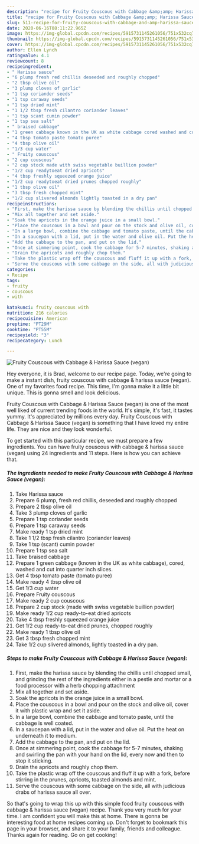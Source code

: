 ```yaml
---
description: "recipe for Fruity Couscous with Cabbage &amp;amp; Harissa Sauce (vegan) | how to make healthy Fruity Couscous with Cabbage &amp;amp; Harissa Sauce (vegan)"
title: "recipe for Fruity Couscous with Cabbage &amp;amp; Harissa Sauce (vegan) | how to make healthy Fruity Couscous with Cabbage &amp;amp; Harissa Sauce (vegan)"
slug: 511-recipe-for-fruity-couscous-with-cabbage-and-amp-harissa-sauce-vegan-how-to-make-healthy-fruity-couscous-with-cabbage-and-amp-harissa-sauce-vegan
date: 2020-06-16T08:11:22.965Z
image: https://img-global.cpcdn.com/recipes/5915731145261056/751x532cq70/fruity-couscous-with-cabbage-harissa-sauce-vegan-recipe-main-photo.jpg
thumbnail: https://img-global.cpcdn.com/recipes/5915731145261056/751x532cq70/fruity-couscous-with-cabbage-harissa-sauce-vegan-recipe-main-photo.jpg
cover: https://img-global.cpcdn.com/recipes/5915731145261056/751x532cq70/fruity-couscous-with-cabbage-harissa-sauce-vegan-recipe-main-photo.jpg
author: Ellen Lynch
ratingvalue: 4.1
reviewcount: 8
recipeingredient:
- " Harissa sauce"
- "6 plump fresh red chillis deseeded and roughly chopped"
- "2 tbsp olive oil"
- "3 plump cloves of garlic"
- "1 tsp coriander seeds"
- "1 tsp caraway seeds"
- "1 tsp dried mint"
- "1 1/2 tbsp fresh cilantro coriander leaves"
- "1 tsp scant cumin powder"
- "1 tsp sea salt"
- " braised cabbage"
- "1 green cabbage known in the UK as white cabbage cored washed and cut into quarter inch slices"
- "4 tbsp tomato paste tomato puree"
- "4 tbsp olive oil"
- "1/3 cup water"
- " Fruity couscous"
- "2 cup couscous"
- "2 cup stock made with swiss vegetable buillion powder"
- "1/2 cup readytoeat dried apricots"
- "4 tbsp freshly squeezed orange juice"
- "1/2 cup readytoeat dried prunes chopped roughly"
- "1 tbsp olive oil"
- "3 tbsp fresh chopped mint"
- "1/2 cup slivered almonds lightly toasted in a dry pan"
recipeinstructions:
- "First, make the harissa sauce by blending the chillis until chopped small, and grinding the rest of the ingredients either in a pestle and mortar or a food processor with a herb chopping attachment"
- "Mix all together and set aside."
- "Soak the apricots in the orange juice in a small bowl."
- "Place the couscous in a bowl and pour on the stock and olive oil, cover it with plastic wrap and set it aside."
- "In a large bowl, combine the cabbage and tomato paste, until the cabbage is well coated."
- "In a saucepan with a lid, put in the water and olive oil. Put the heat on underneath it to medium."
- "Add the cabbage to the pan, and put on the lid."
- "Once at simmering point, cook the cabbage for 5-7 minutes, shaking and swirling the pan with your hand on the lid, every now and then to stop it sticking."
- "Drain the apricots and roughly chop them."
- "Take the plastic wrap off the couscous and fluff it up with a fork, before stirring in the prunes, apricots, toasted almonds and mint."
- "Serve the couscous with some cabbage on the side, all with judicious drabs of harissa sauce all over."
categories:
- Recipe
tags:
- fruity
- couscous
- with

katakunci: fruity couscous with 
nutrition: 216 calories
recipecuisine: American
preptime: "PT29M"
cooktime: "PT55M"
recipeyield: "3"
recipecategory: Lunch

---
```



![Fruity Couscous with Cabbage &amp; Harissa Sauce (vegan)](https://img-global.cpcdn.com/recipes/5915731145261056/751x532cq70/fruity-couscous-with-cabbage-harissa-sauce-vegan-recipe-main-photo.jpg)

Hey everyone, it is Brad, welcome to our recipe page. Today, we're going to make a instant dish, fruity couscous with cabbage &amp; harissa sauce (vegan). One of my favorites food recipe. This time, I'm gonna make it a little bit unique. This is gonna smell and look delicious.

Fruity Couscous with Cabbage &amp; Harissa Sauce (vegan) is one of the most well liked of current trending foods in the world. It's simple, it's fast, it tastes yummy. It's appreciated by millions every day. Fruity Couscous with Cabbage &amp; Harissa Sauce (vegan) is something that I have loved my entire life. They are nice and they look wonderful.




To get started with this particular recipe, we must prepare a few ingredients. You can have fruity couscous with cabbage &amp; harissa sauce (vegan) using 24 ingredients and 11 steps. Here is how you can achieve that.

<!--inarticleads1-->

##### The ingredients needed to make Fruity Couscous with Cabbage &amp; Harissa Sauce (vegan):

1. Take  Harissa sauce
1. Prepare 6 plump, fresh red chillis, deseeded and roughly chopped
1. Prepare 2 tbsp olive oil
1. Take 3 plump cloves of garlic
1. Prepare 1 tsp coriander seeds
1. Prepare 1 tsp caraway seeds
1. Make ready 1 tsp dried mint
1. Take 1 1/2 tbsp fresh cilantro (coriander leaves)
1. Take 1 tsp (scant) cumin powder
1. Prepare 1 tsp sea salt
1. Take  braised cabbage
1. Prepare 1 green cabbage (known in the UK as white cabbage), cored, washed and cut into quarter inch slices.
1. Get 4 tbsp tomato paste (tomato puree)
1. Make ready 4 tbsp olive oil
1. Get 1/3 cup water
1. Prepare  Fruity couscous
1. Make ready 2 cup couscous
1. Prepare 2 cup stock (made with swiss vegetable buillion powder)
1. Make ready 1/2 cup ready-to-eat dried apricots
1. Take 4 tbsp freshly squeezed orange juice
1. Get 1/2 cup ready-to-eat dried prunes, chopped roughly
1. Make ready 1 tbsp olive oil
1. Get 3 tbsp fresh chopped mint
1. Take 1/2 cup slivered almonds, lightly toasted in a dry pan.




<!--inarticleads2-->

##### Steps to make Fruity Couscous with Cabbage &amp; Harissa Sauce (vegan):

1. First, make the harissa sauce by blending the chillis until chopped small, and grinding the rest of the ingredients either in a pestle and mortar or a food processor with a herb chopping attachment
1. Mix all together and set aside.
1. Soak the apricots in the orange juice in a small bowl.
1. Place the couscous in a bowl and pour on the stock and olive oil, cover it with plastic wrap and set it aside.
1. In a large bowl, combine the cabbage and tomato paste, until the cabbage is well coated.
1. In a saucepan with a lid, put in the water and olive oil. Put the heat on underneath it to medium.
1. Add the cabbage to the pan, and put on the lid.
1. Once at simmering point, cook the cabbage for 5-7 minutes, shaking and swirling the pan with your hand on the lid, every now and then to stop it sticking.
1. Drain the apricots and roughly chop them.
1. Take the plastic wrap off the couscous and fluff it up with a fork, before stirring in the prunes, apricots, toasted almonds and mint.
1. Serve the couscous with some cabbage on the side, all with judicious drabs of harissa sauce all over.




So that's going to wrap this up with this simple food fruity couscous with cabbage &amp; harissa sauce (vegan) recipe. Thank you very much for your time. I am confident you will make this at home. There is gonna be interesting food at home recipes coming up. Don't forget to bookmark this page in your browser, and share it to your family, friends and colleague. Thanks again for reading. Go on get cooking!
